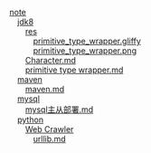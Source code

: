 [note](https://github.com/cangsangyuemanlou/codenote/tree/master/note)  
&emsp;[jdk8](https://github.com/cangsangyuemanlou/codenote/tree/master/note/jdk8)  
&emsp;&emsp;[res](https://github.com/cangsangyuemanlou/codenote/tree/master/note/jdk8/res)  
&emsp;&emsp;&emsp;[primitive_type_wrapper.gliffy](https://github.com/cangsangyuemanlou/codenote/blob/master/note/jdk8/res/primitive_type_wrapper.gliffy)  
&emsp;&emsp;&emsp;[primitive_type_wrapper.png](https://github.com/cangsangyuemanlou/codenote/blob/master/note/jdk8/res/primitive_type_wrapper.png)  
&emsp;&emsp;[Character.md](https://github.com/cangsangyuemanlou/codenote/blob/master/note/jdk8/Character.md)  
&emsp;&emsp;[primitive type wrapper.md](https://github.com/cangsangyuemanlou/codenote/blob/master/note/jdk8/primitive%20type%20wrapper.md)  
&emsp;[maven](https://github.com/cangsangyuemanlou/codenote/tree/master/note/maven)  
&emsp;&emsp;[maven.md](https://github.com/cangsangyuemanlou/codenote/blob/master/note/maven/maven.md)  
&emsp;[mysql](https://github.com/cangsangyuemanlou/codenote/tree/master/note/mysql)  
&emsp;&emsp;[mysql主从部署.md](https://github.com/cangsangyuemanlou/codenote/blob/master/note/mysql/mysql%E4%B8%BB%E4%BB%8E%E9%83%A8%E7%BD%B2.md)  
&emsp;[python](https://github.com/cangsangyuemanlou/codenote/tree/master/note/python)  
&emsp;&emsp;[Web Crawler](https://github.com/cangsangyuemanlou/codenote/tree/master/note/python/Web%20Crawler)  
&emsp;&emsp;&emsp;[urllib.md](https://github.com/cangsangyuemanlou/codenote/blob/master/note/python/Web%20Crawler/urllib.md)  
